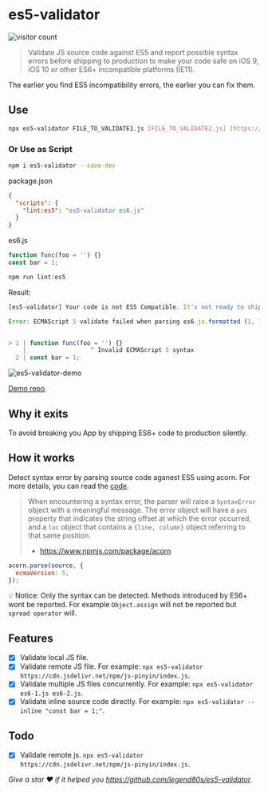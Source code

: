 # es5-validator

<img src="https://visitor-badge.glitch.me/badge?page_id=legend80s/es5-validator&left_color=blue&right_color=green" alt="visitor count" />


> Validate JS source code against ES5 and report possible syntax errors before shipping to production to make your code safe on iOS 9, iOS 10 or other ES6+ incompatible platforms (IE11).

The earlier you find ES5 incompatibility errors, the earlier you can fix them.

## Use

```sh
npx es5-validator FILE_TO_VALIDATE1.js [FILE_TO_VALIDATE2.js] [https://some-cdn/es.min.js]
```

### Or Use as Script

```sh
npm i es5-validator --save-dev
```

package.json

```json
{
  "scripts": {
    "lint:es5": "es5-validator es6.js"
  }
}
```

es6.js

```js
function func(foo = '') {}
const bar = 1;
```

```sh
npm run lint:es5
```

Result:

```javascript
[es5-validator] Your code is not ES5 Compatible. It's not ready to ship to production, otherwise it will break you App on iOS 9 or iOS 10.

Error: ECMAScript 5 validate failed when parsing es6.js.formatted (1, 18)


> 1 | function func(foo = '') {}
    |                  ^ Invalid ECMAScript 5 syntax
  2 | const bar = 1;
```

![es5-validator-demo](https://raw.githubusercontent.com/legend80s/es5-validator/master/es5-validator-demo.jpg)

[Demo repo](https://github.com/legend80s/es5-validator-demo).

## Why it exits

To avoid breaking you App by shipping ES6+ code to production silently.

## How it works

Detect syntax error by parsing source code aganest ES5 using acorn. For more details, you can read the [code](https://github.com/legend80s/es5-validator/blob/master/index.js#L66).

> When encountering a syntax error, the parser will raise a `SyntaxError` object with a meaningful message. The error object will have a `pos` property that indicates the string offset at which the error occurred, and a `loc` object that contains a `{line, column}` object referring to that same position.
> - https://www.npmjs.com/package/acorn

```js
acorn.parse(source, {
  ecmaVersion: 5,
});
```

💡 Notice: Only the syntax can be detected. Methods introduced by ES6+ wont be reported. For example `Object.assign` will not be reported but `spread operator` will.

## Features

- [x] Validate local JS file.
- [x] Validate remote JS file. For example: `npx es5-validator https://cdn.jsdelivr.net/npm/js-pinyin/index.js`.
- [x] Validate multiple JS files concurrently. For example: `npx es5-validator es6-1.js es6-2.js`.
- [x] Validate inline source code directly. For example: `npx es5-validator --inline "const bar = 1;"`.

## Todo

- [x] Validate remote js. `npx es5-validator https://cdn.jsdelivr.net/npm/js-pinyin/index.js`.

*Give a star ❤️  if it helped you https://github.com/legend80s/es5-validator.*
